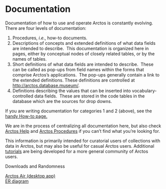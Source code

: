 # Documentation 

Documentation of how to use and operate Arctos is constantly evolving.  
There are four levels of documentation:

1.  Procedures, *i.e*., how-to documents.
2.  Descriptions of concepts and extended definitions of what data
    fields are intended to describe.  This documentation is organized
    here in pages, either by conceptual nodes of closely related tables,
    or by the names of tables.
3.  Short definitions of what data fields are intended to describe. 
    These can be called as pop-ups from field names within the forms
    that comprise Arctos’s applications.  The pop-ups generally contain
    a link to the extended definitions. These definitions are controlled
    at http://arctos.database.museum/.
4.  Definitions describing the values that can be inserted into
    vocabulary-controlled data fields.  These are stored in the code
    tables in the database which are the sources for drop downs.

If you are writing documentation for categories 1 and 2 (above), see the
[handy How-to page.](/how-to/documentation/ "How To Documentation")

We are in the process of centralizing all documentation here, but also
check [Arctos Help](http://g-arctos.appspot.com/arctosdoc/index.html)
and [Arctos
Procedures](http://arctosblog.blogspot.com/2008/05/arctos-procedures.html)
if you can’t find what you’re looking for.

This information is primarily intended for curatorial users of
collections with data in Arctos, but may also be useful for casual
Arctos users. Additional
[tutorials](http://arctosdb.wordpress.com/tutorials/) are being
developed for a more general community of Arctos users.

Downloads and Randomness

[Arctos Air (desktop
app)](https://drive.google.com/file/d/0B98yCIdkx2YpYlNzNGd5RXVKdkU/edit?usp=sharing)\
[ER diagram](http://code.google.com/p/arctos/downloads/list)
